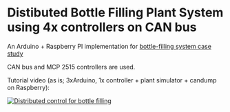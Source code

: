 # Distibuted Bottle Filling Plant System using 4x controllers on CAN bus

An Arduino + Raspberry PI implementation for <a href="https://ieeexplore.ieee.org/document/9896261">bottle-filling system case study</a>

CAN bus and MCP 2515 controllers are used. 

Tutorial video (as is; 3xArduino, 1x controller + plant simulator + candump on Raspberry):

[![Distributed control for bottle filling](http://img.youtube.com/vi/4BFjlNTokJs/0.jpg)](http://www.youtube.com/watch?v=4BFjlNTokJs "Distributed control for bottle filling")




